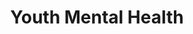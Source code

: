 ---
title: "Youth Mental Health"
punjabiTitle: "ਨੌਜਵਾਨਾਂ ਦੀ ਮਾਨਸਿਕ ਸਿਹਤ"
introductionEn: "Navigating the pressures of modern life as a young Sikh can be challenging, but your mental well-being is a priority."
introductionPu: "ਇੱਕ ਨੌਜਵਾਨ ਸਿੱਖ ਵਜੋਂ ਆਧੁਨਿਕ ਜੀਵਨ ਦੇ ਦਬਾਅ ਨਾਲ ਨਜਿੱਠਣਾ ਚੁਣੌਤੀਪੂਰਨ ਹੋ ਸਕਦਾ ਹੈ, ਪਰ ਤੁਹਾਡੀ ਮਾਨਸਿਕ ਤੰਦਰੁਸਤੀ ਇੱਕ ਤਰਜੀਹ ਹੈ।"
summaryEn: "Navigating modern pressures with Chardi Kala"
summaryPu: "ਚੜ੍ਹਦੀ ਕਲਾ ਨਾਲ ਆਧੁਨਿਕ ਦਬਾਅ ਦਾ ਸਾਹਮਣਾ ਕਰਨਾ"
whatIsPu: "ਨੌਜਵਾਨਾਂ ਦੀ ਮਾਨਸਿਕ ਸਿਹਤ ਚੁਣੌਤੀਆਂ ਕੀ ਹਨ?"
whatIsContentEn: "Young people today face unique pressures from school, social media, family expectations, and identity formation. Issues like anxiety, depression, body image concerns, and stress about the future are common. It's important to recognize that these feelings are valid and that support is available."
whatIsContentPu: "ਅੱਜ ਦੇ ਨੌਜਵਾਨ ਸਕੂਲ, ਸੋਸ਼ਲ ਮੀਡੀਆ, ਪਰਿਵਾਰਕ ਉਮੀਦਾਂ ਅਤੇ ਪਛਾਣ ਦੇ ਨਿਰਮਾਣ ਤੋਂ ਵਿਲੱਖਣ ਦਬਾਅ ਦਾ ਸਾਹਮਣਾ ਕਰਦੇ ਹਨ। ਚਿੰਤਾ, ਉਦਾਸੀ, ਸਰੀਰਕ ਦਿੱਖ ਸੰਬੰਧੀ ਚਿੰਤਾਵਾਂ, ਅਤੇ ਭਵਿੱਖ ਬਾਰੇ ਤਣਾਅ ਵਰਗੇ ਮੁੱਦੇ ਆਮ ਹਨ। ਇਹ ਪਛਾਣਨਾ ਮਹੱਤਵਪੂਰਨ ਹੈ ਕਿ ਇਹ ਭਾਵਨਾਵਾਂ ਜਾਇਜ਼ ਹਨ ਅਤੇ ਸਹਾਇਤਾ ਉਪਲਬਧ ਹੈ।"
gurbaniIntegrationEn: "Sikhi provides powerful tools for building resilience. The concept of Chardi Kala (eternal optimism) is not about ignoring problems, but about facing them with courage and faith in Waheguru. Establishing a personal connection with Gurbani through Nitnem (daily prayers) can provide a stable anchor in a fast-changing world. The Khalsa identity itself, with the 5 Ks, offers a strong sense of self and belonging."
gurbaniIntegrationPu: "ਸਿੱਖੀ ਲਚਕਤਾ ਬਣਾਉਣ ਲਈ ਸ਼ਕਤੀਸ਼ਾਲੀ ਸਾਧਨ ਪ੍ਰਦਾਨ ਕਰਦੀ ਹੈ। ਚੜ੍ਹਦੀ ਕਲਾ (ਸਦੀਵੀ ਆਸ਼ਾਵਾਦ) ਦਾ ਸੰਕਲਪ ਸਮੱਸਿਆਵਾਂ ਨੂੰ ਨਜ਼ਰਅੰਦਾਜ਼ ਕਰਨ ਬਾਰੇ ਨਹੀਂ ਹੈ, ਬਲਕਿ ਵਾਹਿਗੁਰੂ ਵਿੱਚ ਹਿੰਮਤ ਅਤੇ ਵਿਸ਼ਵਾਸ ਨਾਲ ਉਨ੍ਹਾਂ ਦਾ ਸਾਹਮਣਾ ਕਰਨ ਬਾਰੇ ਹੈ। ਨਿਤਨੇਮ (ਰੋਜ਼ਾਨਾ ਅਰਦਾਸਾਂ) ਦੁਆਰਾ ਗੁਰਬਾਣੀ ਨਾਲ ਇੱਕ ਨਿੱਜੀ ਸਬੰਧ ਸਥਾਪਤ ਕਰਨਾ ਤੇਜ਼ੀ ਨਾਲ ਬਦਲ ਰਹੇ ਸੰਸਾਰ ਵਿੱਚ ਇੱਕ ਸਥਿਰ ਲੰਗਰ ਪ੍ਰਦਾਨ ਕਰ ਸਕਦਾ ਹੈ। ਖਾਲਸਾ ਪਛਾਣ ਖੁਦ, 5 ਕਕਾਰਾਂ ਨਾਲ, ਸਵੈ ਅਤੇ ਸਬੰਧ ਦੀ ਇੱਕ ਮਜ਼ਬੂਤ ​​ਭਾਵਨਾ ਪ੍ਰਦਾਨ ਕਰਦੀ ਹੈ।"
shabads:
  - gurmukhi: "ਤਿਸੁ ਗੁਰ ਸੇਵਿ ਸਦਾ ਦਿਨੁ ਰਾਤੀ ਜੋ ਤੁਧੁ ਰਖੈ ਹਰਿ ਦਾਮਨਿ ॥"
    romanized: "Tis gur sev sadaa din raatee jo tudh rakhai har daaman."
    translation: "Serve that Guru continually, day and night, who will keep you attached to the Lord's apron."
    relevanceEn: "For youth seeking direction and stability, this shabad reinforces the idea of finding a spiritual anchor (the Guru) for guidance and protection amidst life's uncertainties."
    relevancePu: "ਦਿਸ਼ਾ ਅਤੇ ਸਥਿਰਤਾ ਦੀ ਭਾਲ ਕਰਨ ਵਾਲੇ ਨੌਜਵਾਨਾਂ ਲਈ, ਇਹ ਸ਼ਬਦ ਜੀਵਨ ਦੀਆਂ ਅਨਿਸ਼ਚਿਤਤਾਵਾਂ ਦੇ ਵਿਚਕਾਰ ਮਾਰਗਦਰਸ਼ਨ ਅਤੇ ਸੁਰੱਖਿਆ ਲਈ ਇੱਕ ਅਧਿਆਤਮਿਕ ਲੰਗਰ (ਗੁਰੂ) ਲੱਭਣ ਦੇ ਵਿਚਾਰ ਨੂੰ ਮਜ਼ਬੂਤ ​​ਕਰਦਾ ਹੈ।"
  - gurmukhi: "ਸਗਲ ਸ੍ਰਿਸਟਿ ਕੋ ਰਾਜਾ ਦੁਖੀਆ ॥ ਹਰਿ ਕਾ ਨਾਮੁ ਜਪਤ ਹੋਇ ਸੁਖੀਆ ॥"
    romanized: "Sagal srist ko raajaa dukheeaa. Har kaa naam japat ho-ay sukheeaa."
    translation: "The rulers of the entire world are unhappy; one who chants the Lord's Name becomes happy."
    relevanceEn: "This addresses the pressure of worldly achievement. It reminds young people that true happiness (sukh) comes not from external success but from inner contentment found through Naam Japna."
    relevancePu: "ਇਹ ਸੰਸਾਰਕ ਪ੍ਰਾਪਤੀ ਦੇ ਦਬਾਅ ਨੂੰ ਸੰਬੋਧਿਤ ਕਰਦਾ ਹੈ। ਇਹ ਨੌਜਵਾਨਾਂ ਨੂੰ ਯਾਦ ਦਿਵਾਉਂਦਾ ਹੈ ਕਿ ਸੱਚੀ ਖੁਸ਼ੀ (ਸੁਖ) ਬਾਹਰੀ ਸਫਲਤਾ ਤੋਂ ਨਹੀਂ ਬਲਕਿ ਨਾਮ ਜਪਣਾ ਦੁਆਰਾ ਲੱਭੀ ਅੰਦਰੂਨੀ ਸੰਤੁਸ਼ਟੀ ਤੋਂ ਆਉਂਦੀ ਹੈ।"
sikhTeachingsEn: "Sikhi offers a unique perspective for youth navigating mental health challenges. The concept of 'Chardi Kala' (eternal optimism) teaches resilience and the ability to maintain high spirits even in adversity. 'Nitnem' (daily prayers) provides a structured routine that can bring stability and peace of mind. The 'Khalsa identity' and the '5 Ks' offer a strong sense of self, belonging, and discipline, which are crucial for positive youth development and mental well-being."
sikhTeachingsPu: "ਸਿੱਖੀ ਨੌਜਵਾਨਾਂ ਲਈ ਮਾਨਸਿਕ ਸਿਹਤ ਚੁਣੌਤੀਆਂ ਨੂੰ ਨੈਵੀਗੇਟ ਕਰਨ ਲਈ ਇੱਕ ਵਿਲੱਖਣ ਦ੍ਰਿਸ਼ਟੀਕੋਣ ਪ੍ਰਦਾਨ ਕਰਦੀ ਹੈ। 'ਚੜ੍ਹਦੀ ਕਲਾ' (ਸਦੀਵੀ ਆਸ਼ਾਵਾਦ) ਦਾ ਸੰਕਲਪ ਲਚਕਤਾ ਅਤੇ ਮੁਸੀਬਤ ਵਿੱਚ ਵੀ ਉੱਚੇ ਹੌਸਲੇ ਬਣਾਈ ਰੱਖਣ ਦੀ ਯੋਗਤਾ ਸਿਖਾਉਂਦਾ ਹੈ। 'ਨਿਤਨੇਮ' (ਰੋਜ਼ਾਨਾ ਅਰਦਾਸਾਂ) ਇੱਕ ਢਾਂਚਾਗਤ ਰੁਟੀਨ ਪ੍ਰਦਾਨ ਕਰਦਾ ਹੈ ਜੋ ਸਥਿਰਤਾ ਅਤੇ ਮਨ ਦੀ ਸ਼ਾਂਤੀ ਲਿਆ ਸਕਦਾ ਹੈ। 'ਖਾਲਸਾ ਪਛਾਣ' ਅਤੇ '5 ਕਕਾਰ' ਸਵੈ, ਸਬੰਧ, ਅਤੇ ਅਨੁਸ਼ਾਸਨ ਦੀ ਇੱਕ ਮਜ਼ਬੂਤ ​​ਭਾਵਨਾ ਪ੍ਰਦਾਨ ਕਰਦੇ ਹਨ, ਜੋ ਸਕਾਰਾਤਮਕ ਯੁਵਾ ਵਿਕਾਸ ਅਤੇ ਮਾਨਸਿਕ ਤੰਦਰੁਸਤੀ ਲਈ ਮਹੱਤਵਪੂਰਨ ਹਨ।"
communityCulturalEn: "Sikh youth often face unique pressures related to cultural expectations, identity, and balancing traditional values with modern influences. The Sangat (holy congregation) can serve as a vital support network, offering mentorship, positive peer relationships, and a sense of belonging. Open communication within families and Gurdwaras is essential to address these challenges and create a supportive environment where youth feel comfortable discussing mental health issues without fear of judgment or stigma."
communityCulturalPu: "ਸਿੱਖ ਨੌਜਵਾਨ ਅਕਸਰ ਸੱਭਿਆਚਾਰਕ ਉਮੀਦਾਂ, ਪਛਾਣ, ਅਤੇ ਆਧੁਨਿਕ ਪ੍ਰਭਾਵਾਂ ਨਾਲ ਰਵਾਇਤੀ ਕਦਰਾਂ-ਕੀਮਤਾਂ ਨੂੰ ਸੰਤੁਲਿਤ ਕਰਨ ਨਾਲ ਸਬੰਧਤ ਵਿਲੱਖਣ ਦਬਾਅ ਦਾ ਸਾਹਮਣਾ ਕਰਦੇ ਹਨ। ਸੰਗਤ (ਪਵਿੱਤਰ ਸੰਗਤ) ਇੱਕ ਮਹੱਤਵਪੂਰਨ ਸਹਾਇਤਾ ਨੈਟਵਰਕ ਵਜੋਂ ਕੰਮ ਕਰ ਸਕਦੀ ਹੈ, ਜੋ ਸਲਾਹ, ਸਕਾਰਾਤਮਕ ਸਾਥੀ ਸਬੰਧ, ਅਤੇ ਸਬੰਧ ਦੀ ਭਾਵਨਾ ਪ੍ਰਦਾਨ ਕਰਦੀ ਹੈ। ਪਰਿਵਾਰਾਂ ਅਤੇ ਗੁਰਦੁਆਰਿਆਂ ਦੇ ਅੰਦਰ ਖੁੱਲ੍ਹਾ ਸੰਚਾਰ ਇਹਨਾਂ ਚੁਣੌਤੀਆਂ ਨੂੰ ਹੱਲ ਕਰਨ ਅਤੇ ਇੱਕ ਸਹਾਇਕ ਵਾਤਾਵਰਣ ਬਣਾਉਣ ਲਈ ਜ਼ਰੂਰੀ ਹੈ ਜਿੱਥੇ ਨੌਜਵਾਨ ਨਿਰਣੇ ਜਾਂ ਕਲੰਕ ਦੇ ਡਰ ਤੋਂ ਬਿਨਾਂ ਮਾਨਸਿਕ ਸਿਹਤ ਦੇ ਮੁੱਦਿਆਂ ਬਾਰੇ ਚਰਚਾ ਕਰਨ ਵਿੱਚ ਅਰਾਮ ਮਹਿਸੂਸ ਕਰਦੇ ਹਨ।"
practicalSikhPracticesEn:
  - "Nitnem: Engaging in daily prayers and meditation to establish a routine and mental discipline."
  - "Sangat: Participate in Sikh youth camps or local gurdwara groups to build positive peer relationships and a strong support network."
  - "Seva: Engage in selfless service to develop a sense of purpose and contribute positively to the community."
  - "Gurbani Recitation/Listening: Find solace and guidance in the sacred verses, which offer wisdom for navigating life's challenges."
  - "Practicing Chardi Kala: Cultivating an optimistic and resilient mindset, facing challenges with courage and faith."
practicalSikhPracticesPu:
  - "ਨਿਤਨੇਮ: ਰੋਜ਼ਾਨਾ ਅਰਦਾਸਾਂ ਅਤੇ ਧਿਆਨ ਵਿੱਚ ਸ਼ਾਮਲ ਹੋਣਾ ਤਾਂ ਜੋ ਇੱਕ ਰੁਟੀਨ ਅਤੇ ਮਾਨਸਿਕ ਅਨੁਸ਼ਾਸਨ ਸਥਾਪਤ ਕੀਤਾ ਜਾ ਸਕੇ।"
  - "ਸੰਗਤ: ਸਕਾਰਾਤਮਕ ਸਾਥੀ ਸਬੰਧ ਅਤੇ ਇੱਕ ਮਜ਼ਬੂਤ ​​ਸਹਾਇਤਾ ਨੈਟਵਰਕ ਬਣਾਉਣ ਲਈ ਸਿੱਖ ਯੁਵਾ ਕੈਂਪਾਂ ਜਾਂ ਸਥਾਨਕ ਗੁਰਦੁਆਰਾ ਸਮੂਹਾਂ ਵਿੱਚ ਹਿੱਸਾ ਲਓ।"
  - "ਸੇਵਾ: ਉਦੇਸ਼ ਦੀ ਭਾਵਨਾ ਵਿਕਸਿਤ ਕਰਨ ਅਤੇ ਭਾਈਚਾਰੇ ਵਿੱਚ ਸਕਾਰਾਤਮਕ ਯੋਗਦਾਨ ਪਾਉਣ ਲਈ ਨਿਰਸਵਾਰਥ ਸੇਵਾ ਵਿੱਚ ਸ਼ਾਮਲ ਹੋਵੋ।"
  - "ਗੁਰਬਾਣੀ ਪਾਠ/ਸੁਣਨਾ: ਪਵਿੱਤਰ ਸ਼ਬਦਾਂ ਵਿੱਚ ਸ਼ਾਂਤੀ ਅਤੇ ਮਾਰਗਦਰਸ਼ਨ ਲੱਭੋ, ਜੋ ਜੀਵਨ ਦੀਆਂ ਚੁਣੌਤੀਆਂ ਨੂੰ ਨੈਵੀਗੇਟ ਕਰਨ ਲਈ ਸਿਆਣਪ ਪ੍ਰਦਾਨ ਕਰਦੇ ਹਨ।"
  - "ਚੜ੍ਹਦੀ ਕਲਾ ਦਾ ਅਭਿਆਸ ਕਰਨਾ: ਇੱਕ ਆਸ਼ਾਵਾਦੀ ਅਤੇ ਲਚਕੀਲਾ ਮਾਨਸਿਕਤਾ ਪੈਦਾ ਕਰਨਾ, ਹਿੰਮਤ ਅਤੇ ਵਿਸ਼ਵਾਸ ਨਾਲ ਚੁਣੌਤੀਆਂ ਦਾ ਸਾਹਮਣਾ ਕਰਨਾ।"
practicalSupportEn:
  - "Find a Mentor: Connect with an older, trusted Sikh who can offer guidance."
  - "Digital Detox: Schedule time away from social media to reduce comparison and anxiety."
  - "Join a Youth Group: Participate in Sikh youth camps or local gurdwara groups to build positive peer relationships."
practicalSupportPu:
  - "ਇੱਕ ਸਲਾਹਕਾਰ ਲੱਭੋ: ਇੱਕ ਵੱਡੇ, ਭਰੋਸੇਮੰਦ ਸਿੱਖ ਨਾਲ ਜੁੜੋ ਜੋ ਮਾਰਗਦਰਸ਼ਨ ਪ੍ਰਦਾਨ ਕਰ ਸਕਦਾ ਹੈ।"
  - "ਡਿਜੀਟਲ ਡੀਟੌਕਸ: ਤੁਲਨਾ ਅਤੇ ਚਿੰਤਾ ਨੂੰ ਘਟਾਉਣ ਲਈ ਸੋਸ਼ਲ ਮੀਡੀਆ ਤੋਂ ਦੂਰ ਸਮਾਂ ਨਿਰਧਾਰਤ ਕਰੋ।"
  - "ਇੱਕ ਯੁਵਾ ਸਮੂਹ ਵਿੱਚ ਸ਼ਾਮਲ ਹੋਵੋ: ਸਕਾਰਾਤਮਕ ਸਾਥੀ ਸਬੰਧ ਬਣਾਉਣ ਲਈ ਸਿੱਖ ਯੁਵਾ ਕੈਂਪਾਂ ਜਾਂ ਸਥਾਨਕ ਗੁਰਦੁਆਰਾ ਸਮੂਹਾਂ ਵਿੱਚ ਹਿੱਸਾ ਲਓ।"
externalResources:
  - nameEn: "Sikh Helpline"
    namePu: "ਸਿੱਖ ਹੈਲਪਲਾਈਨ"
    url: "#"
  - nameEn: "Kids Help Phone or equivalent youth helpline"
    namePu: "ਕਿਡਜ਼ ਹੈਲਪ ਫੋਨ ਜਾਂ ਬਰਾਬਰ ਦੀ ਯੁਵਾ ਹੈਲਪਲਾਈਨ"
    url: "#"
---
